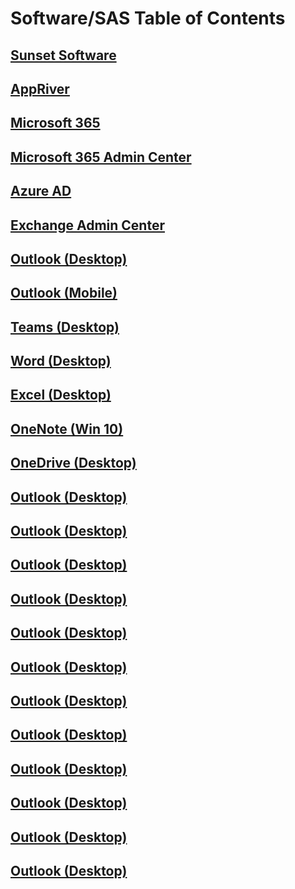 # Software/SAS Table of Contents

## [Sunset Software]()

## [AppRiver]()

## [Microsoft 365]()

## [Microsoft 365 Admin Center]()

## [Azure AD]()

## [Exchange Admin Center]()

## [Outlook (Desktop)]()

## [Outlook (Mobile)]()

## [Teams (Desktop)]()

## [Word (Desktop)]()

## [Excel (Desktop)]()

## [OneNote (Win 10)]()

## [OneDrive (Desktop)]()

## [Outlook (Desktop)]()

## [Outlook (Desktop)]()

## [Outlook (Desktop)]()

## [Outlook (Desktop)]()

## [Outlook (Desktop)]()

## [Outlook (Desktop)]()

## [Outlook (Desktop)]()

## [Outlook (Desktop)]()

## [Outlook (Desktop)]()

## [Outlook (Desktop)]()

## [Outlook (Desktop)]()

## [Outlook (Desktop)]()